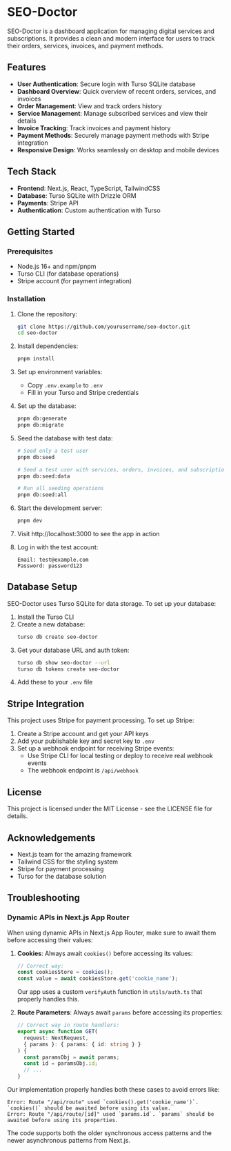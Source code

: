 # SEO-Doctor

SEO-Doctor is a dashboard application for managing digital services and subscriptions. It provides a clean and modern interface for users to track their orders, services, invoices, and payment methods.

## Features

- **User Authentication**: Secure login with Turso SQLite database
- **Dashboard Overview**: Quick overview of recent orders, services, and invoices
- **Order Management**: View and track orders history
- **Service Management**: Manage subscribed services and view their details
- **Invoice Tracking**: Track invoices and payment history
- **Payment Methods**: Securely manage payment methods with Stripe integration
- **Responsive Design**: Works seamlessly on desktop and mobile devices

## Tech Stack

- **Frontend**: Next.js, React, TypeScript, TailwindCSS
- **Database**: Turso SQLite with Drizzle ORM
- **Payments**: Stripe API
- **Authentication**: Custom authentication with Turso

## Getting Started

### Prerequisites

- Node.js 16+ and npm/pnpm
- Turso CLI (for database operations)
- Stripe account (for payment integration)

### Installation

1. Clone the repository:
   ```bash
   git clone https://github.com/yourusername/seo-doctor.git
   cd seo-doctor
   ```

2. Install dependencies:
   ```bash
   pnpm install
   ```

3. Set up environment variables:
   - Copy `.env.example` to `.env`
   - Fill in your Turso and Stripe credentials

4. Set up the database:
   ```bash
   pnpm db:generate
   pnpm db:migrate
   ```

5. Seed the database with test data:
   ```bash
   # Seed only a test user
   pnpm db:seed

   # Seed a test user with services, orders, invoices, and subscriptions
   pnpm db:seed:data

   # Run all seeding operations
   pnpm db:seed:all
   ```

6. Start the development server:
   ```bash
   pnpm dev
   ```

7. Visit http://localhost:3000 to see the app in action

8. Log in with the test account:
   ```
   Email: test@example.com
   Password: password123
   ```

## Database Setup

SEO-Doctor uses Turso SQLite for data storage. To set up your database:

1. Install the Turso CLI
2. Create a new database:
   ```bash
   turso db create seo-doctor
   ```
3. Get your database URL and auth token:
   ```bash
   turso db show seo-doctor --url
   turso db tokens create seo-doctor
   ```
4. Add these to your `.env` file

## Stripe Integration

This project uses Stripe for payment processing. To set up Stripe:

1. Create a Stripe account and get your API keys
2. Add your publishable key and secret key to `.env`
3. Set up a webhook endpoint for receiving Stripe events:
   - Use Stripe CLI for local testing or deploy to receive real webhook events
   - The webhook endpoint is `/api/webhook`

## License

This project is licensed under the MIT License - see the LICENSE file for details.

## Acknowledgements

- Next.js team for the amazing framework
- Tailwind CSS for the styling system
- Stripe for payment processing
- Turso for the database solution

## Troubleshooting

### Dynamic APIs in Next.js App Router

When using dynamic APIs in Next.js App Router, make sure to await them before accessing their values:

1. **Cookies**: Always await `cookies()` before accessing its values:
   ```typescript
   // Correct way:
   const cookiesStore = cookies();
   const value = await cookiesStore.get('cookie_name');
   ```

   Our app uses a custom `verifyAuth` function in `utils/auth.ts` that properly handles this.

2. **Route Parameters**: Always await `params` before accessing its properties:
   ```typescript
   // Correct way in route handlers:
   export async function GET(
     request: NextRequest,
     { params }: { params: { id: string } }
   ) {
     const paramsObj = await params;
     const id = paramsObj.id;
     // ...
   }
   ```

Our implementation properly handles both these cases to avoid errors like:

```
Error: Route "/api/route" used `cookies().get('cookie_name')`. `cookies()` should be awaited before using its value.
Error: Route "/api/route/[id]" used `params.id`. `params` should be awaited before using its properties.
```

The code supports both the older synchronous access patterns and the newer asynchronous patterns from Next.js.